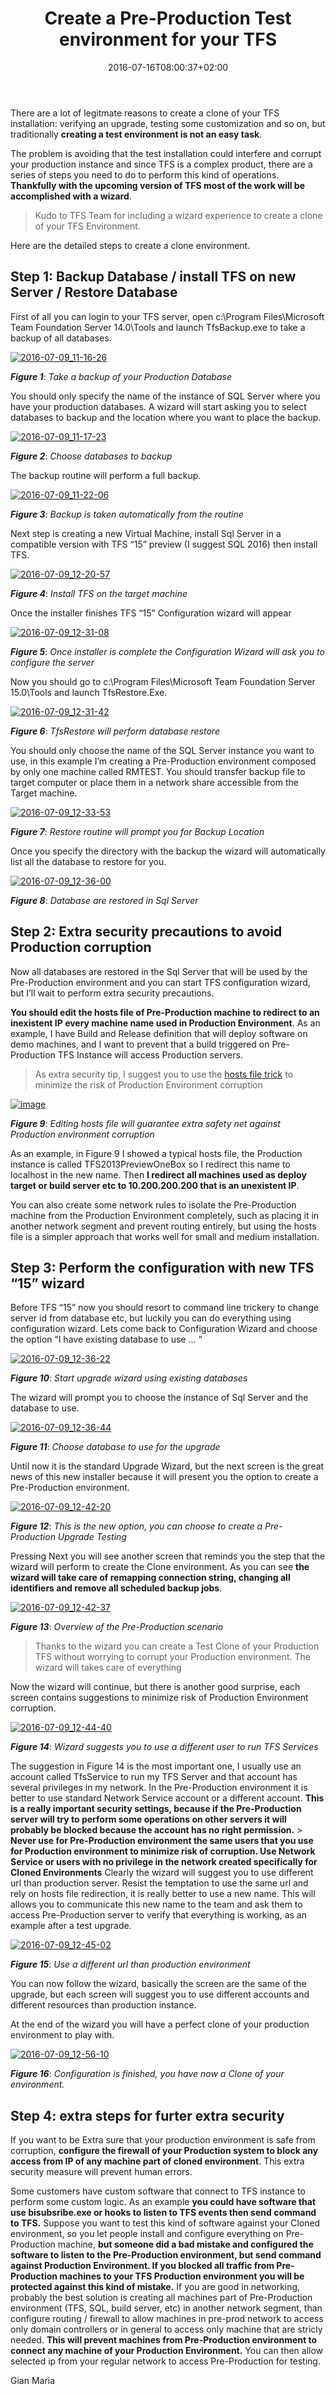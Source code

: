 ﻿---
title: "Create a Pre-Production  Test environment for your TFS"
description: ""
date: 2016-07-16T08:00:37+02:00
draft: false
tags: [Upgrade]
categories: [Team Foundation Server]
---
There are a lot of legitmate reasons to create a clone of your TFS installation: verifying an upgrade, testing some customization and so on, but traditionally  **creating a test environment is not an easy task**.

The problem is avoiding that the test installation could interfere and corrupt your production instance and since TFS is a complex product, there are a series of steps you need to do to perform this kind of operations.  **Thankfully with the upcoming version of TFS most of the work will be accomplished with a wizard**.

> Kudo to TFS Team for including a wizard experience to create a clone of your TFS Environment.

Here are the detailed steps to create a clone environment.

## 

## Step 1: Backup Database / install TFS on new Server / Restore Database

First of all you can login to your TFS server, open c:\Program Files\Microsoft Team Foundation Server 14.0\Tools and launch TfsBackup.exe to take a backup of all databases.

[![2016-07-09_11-16-26](https://www.codewrecks.com/blog/wp-content/uploads/2016/07/2016-07-09_11-16-26_thumb.jpg "2016-07-09_11-16-26")](https://www.codewrecks.com/blog/wp-content/uploads/2016/07/2016-07-09_11-16-26.jpg)

 ***Figure 1***: *Take a backup of your Production Database*

You should only specify the name of the instance of SQL Server where you have your production databases. A wizard will start asking you to select databases to backup and the location where you want to place the backup.

[![2016-07-09_11-17-23](https://www.codewrecks.com/blog/wp-content/uploads/2016/07/2016-07-09_11-17-23_thumb.jpg "2016-07-09_11-17-23")](https://www.codewrecks.com/blog/wp-content/uploads/2016/07/2016-07-09_11-17-23.jpg)

 ***Figure 2***: *Choose databases to backup*

The backup routine will perform a full backup.

[![2016-07-09_11-22-06](https://www.codewrecks.com/blog/wp-content/uploads/2016/07/2016-07-09_11-22-06_thumb.jpg "2016-07-09_11-22-06")](https://www.codewrecks.com/blog/wp-content/uploads/2016/07/2016-07-09_11-22-06.jpg)

 ***Figure 3***: *Backup is taken automatically from the routine*

Next step is creating a new Virtual Machine, install Sql Server in a compatible version with TFS “15” preview (I suggest SQL 2016) then install TFS.

[![2016-07-09_12-20-57](https://www.codewrecks.com/blog/wp-content/uploads/2016/07/2016-07-09_12-20-57_thumb.jpg "2016-07-09_12-20-57")](https://www.codewrecks.com/blog/wp-content/uploads/2016/07/2016-07-09_12-20-57.jpg)

 ***Figure 4***: *Install TFS on the target machine*

Once the installer finishes TFS “15” Configuration wizard will appear

[![2016-07-09_12-31-08](https://www.codewrecks.com/blog/wp-content/uploads/2016/07/2016-07-09_12-31-08_thumb.jpg "2016-07-09_12-31-08")](https://www.codewrecks.com/blog/wp-content/uploads/2016/07/2016-07-09_12-31-08.jpg)

 ***Figure 5***: *Once installer is complete the Configuration Wizard will ask you to configure the server*

Now you should go to c:\Program Files\Microsoft Team Foundation Server 15.0\Tools and launch TfsRestore.Exe.

[![2016-07-09_12-31-42](https://www.codewrecks.com/blog/wp-content/uploads/2016/07/2016-07-09_12-31-42_thumb.jpg "2016-07-09_12-31-42")](https://www.codewrecks.com/blog/wp-content/uploads/2016/07/2016-07-09_12-31-42.jpg)

 ***Figure 6***: *TfsRestore will perform database restore*

You should only choose the name of the SQL Server instance you want to use, in this example I’m creating a Pre-Production environment composed by only one machine called RMTEST. You should transfer backup file to target computer or place them in a network share accessible from the Target machine.

[![2016-07-09_12-33-53](https://www.codewrecks.com/blog/wp-content/uploads/2016/07/2016-07-09_12-33-53_thumb.jpg "2016-07-09_12-33-53")](https://www.codewrecks.com/blog/wp-content/uploads/2016/07/2016-07-09_12-33-53.jpg)

 ***Figure 7***: *Restore routine will prompt you for Backup Location*

Once you specify the directory with the backup the wizard will automatically list all the database to restore for you.

[![2016-07-09_12-36-00](https://www.codewrecks.com/blog/wp-content/uploads/2016/07/2016-07-09_12-36-00_thumb.jpg "2016-07-09_12-36-00")](https://www.codewrecks.com/blog/wp-content/uploads/2016/07/2016-07-09_12-36-00.jpg)

 ***Figure 8***: *Database are restored in Sql Server*

## Step 2: Extra security precautions to avoid Production corruption

Now all databases are restored in the Sql Server that will be used by the Pre-Production environment and you can start TFS configuration wizard, but I’ll wait to perform extra security precautions.

 **You should edit the hosts file of Pre-Production machine to redirect to an inexistent IP every machine name used in Production Environment**. As an example, I have Build and Release definition that will deploy software on demo machines, and I want to prevent that a build triggered on Pre-Production TFS Instance will access Production servers.

> As extra security tip, I suggest you to use the [hosts file trick](http://www.codewrecks.com/blog/index.php/2015/08/07/create-a-safe-clone-of-your-tfs-environment/) to minimize the risk of Production Environment corruption

[![image](https://www.codewrecks.com/blog/wp-content/uploads/2016/07/image_thumb-16.png "image")](https://www.codewrecks.com/blog/wp-content/uploads/2016/07/image-16.png)

 ***Figure 9***: *Editing hosts file will guarantee extra safety net against Production environment corruption*

As an example, in Figure 9 I showed a typical hosts file, the Production instance is called TFS2013PreviewOneBox so I redirect this name to localhost in the new name. Then **I redirect all machines used as deploy target or build server etc to 10.200.200.200 that is an unexistent IP**.

You can also create some network rules to isolate the Pre-Production machine from the Production Environment completely, such as placing it in another network segment and prevent routing entirely, but using the hosts file is a simpler approach that works well for small and medium installation.

## Step 3: Perform the configuration with new TFS “15” wizard

Before TFS “15” now you should resort to command line trickery to change server id from database etc, but luckily you can do everything using configuration wizard. Lets come back to Configuration Wizard and choose the option “I have existing database to use … “

[![2016-07-09_12-36-22](https://www.codewrecks.com/blog/wp-content/uploads/2016/07/2016-07-09_12-36-22_thumb.jpg "2016-07-09_12-36-22")](https://www.codewrecks.com/blog/wp-content/uploads/2016/07/2016-07-09_12-36-22.jpg)

 ***Figure 10***: *Start upgrade wizard using existing databases*

The wizard will prompt you to choose the instance of Sql Server and the database to use.

[![2016-07-09_12-36-44](https://www.codewrecks.com/blog/wp-content/uploads/2016/07/2016-07-09_12-36-44_thumb.jpg "2016-07-09_12-36-44")](https://www.codewrecks.com/blog/wp-content/uploads/2016/07/2016-07-09_12-36-44.jpg)

 ***Figure 11***: *Choose database to use for the upgrade*

Until now it is the standard Upgrade Wizard, but the next screen is the great news of this new installer because it will present you the option to create a Pre-Production environment.

[![2016-07-09_12-42-20](https://www.codewrecks.com/blog/wp-content/uploads/2016/07/2016-07-09_12-42-20_thumb.jpg "2016-07-09_12-42-20")](https://www.codewrecks.com/blog/wp-content/uploads/2016/07/2016-07-09_12-42-20.jpg)

 ***Figure 12***: *This is the new option, you can choose to create a Pre-Production Upgrade Testing*

Pressing Next you will see another screen that reminds you the step that the wizard will perform to create the Clone environment. As you can see  **the wizard will take care of remapping connection string, changing all identifiers and remove all scheduled backup jobs**.

[![2016-07-09_12-42-37](https://www.codewrecks.com/blog/wp-content/uploads/2016/07/2016-07-09_12-42-37_thumb.jpg "2016-07-09_12-42-37")](https://www.codewrecks.com/blog/wp-content/uploads/2016/07/2016-07-09_12-42-37.jpg)

 ***Figure 13***: *Overview of the Pre-Production scenario*

> Thanks to the wizard you can create a Test Clone of your Production TFS without worrying to corrupt your Production environment. The wizard will takes care of everything

Now the wizard will continue, but there is another good surprise, each screen contains suggestions to minimize risk of Production Environment corruption.

[![2016-07-09_12-44-40](https://www.codewrecks.com/blog/wp-content/uploads/2016/07/2016-07-09_12-44-40_thumb.jpg "2016-07-09_12-44-40")](https://www.codewrecks.com/blog/wp-content/uploads/2016/07/2016-07-09_12-44-40.jpg)

 ***Figure 14***: *Wizard suggests you to use a different user to run TFS Services*

The suggestion in Figure 14 is the most important one, I usually use an account called TfsService to run my TFS Server and that account has several privileges in my network. In the Pre-Production environment it is better to use standard Network Service account or a different account.  **This is a really important security settings, because if the Pre-Production server will try to perform some operations on other servers it will probably be blocked because the account has no right permission.** >  **Never use for Pre-Production environment the same users that you use for Production environment to minimize risk of corruption. Use Network Service or users with no privilege in the network created specifically for Cloned Environments** Clearly the wizard will suggest you to use different url than production server. Resist the temptation to use the same url and rely on hosts file redirection, it is really better to use a new name. This will allows you to communicate this new name to the team and ask them to access Pre-Production server to verify that everything is working, as an example after a test upgrade.

[![2016-07-09_12-45-02](https://www.codewrecks.com/blog/wp-content/uploads/2016/07/2016-07-09_12-45-02_thumb.jpg "2016-07-09_12-45-02")](https://www.codewrecks.com/blog/wp-content/uploads/2016/07/2016-07-09_12-45-02.jpg)

 ***Figure 15***: *Use a different url than production environment*

You can now follow the wizard, basically the screen are the same of the upgrade, but each screen will suggest you to use different accounts and different resources than production instance.

At the end of the wizard you will have a perfect clone of your production environment to play with.

[![2016-07-09_12-56-10](https://www.codewrecks.com/blog/wp-content/uploads/2016/07/2016-07-09_12-56-10_thumb.jpg "2016-07-09_12-56-10")](https://www.codewrecks.com/blog/wp-content/uploads/2016/07/2016-07-09_12-56-10.jpg)

 ***Figure 16***: *Configuration is finished, you have now a Clone of your environment.*

## Step 4: extra steps for furter extra security 

If you want to be Extra sure that your production environment is safe from corruption,  **configure the firewall of your Production system to block any access from IP of any machine part of cloned environment**. This extra security measure will prevent human errors.

Some customers have custom software that connect to TFS instance to perform some custom logic. As an example  **you could have software that use bisubsribe.exe or hooks to listen to TFS events then send command to TFS.** Suppose you want to test this kind of software against your Cloned environment, so you let people install and configure everything on Pre-Production machine,  **but someone did a bad mistake and configured the software to listen to the Pre-Production environment, but send command against Production Environment. If you blocked all traffic from Pre-Production machines to your TFS Production environment you will be protected against this kind of mistake.** If you are good in networking, probably the best solution is creating all machines part of Pre-Production environment (TFS, SQL, build server, etc) in another network segment, than configure routing / firewall to allow machines in pre-prod network to access only domain controllers or in general to access only machine that are stricly needed.  **This will prevent machines from Pre-Production environment to connect any machine of your Production Environment.** You can then allow selected ip from your regular network to access Pre-Production for testing.

Gian Maria
